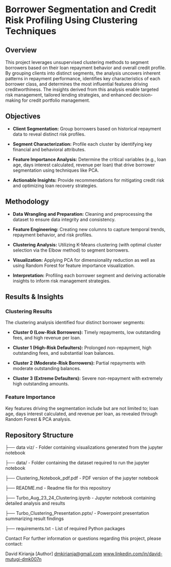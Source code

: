 # Borrower Segmentation and Credit Risk Profiling Using Clustering Techniques



## Overview

This project leverages unsupervised clustering methods to segment borrowers based on their loan repayment behavior and overall credit profile. By grouping clients into distinct segments, the analysis uncovers inherent patterns in repayment performance, identifies key characteristics of each borrower class, and determines the most influential features driving creditworthiness. The insights derived from this analysis enable targeted risk management, tailored lending strategies, and enhanced decision-making for credit portfolio management.



## Objectives

- **Client Segmentation:** Group borrowers based on historical repayment data to reveal distinct risk profiles.

- **Segment Characterization:** Profile each cluster by identifying key financial and behavioral attributes.

- **Feature Importance Analysis:** Determine the critical variables (e.g., loan age, days interest calculated, revenue per loan) that drive borrower segmentation using techniques like PCA.

- **Actionable Insights:** Provide recommendations for mitigating credit risk and optimizing loan recovery strategies.



## Methodology

- **Data Wrangling and Preparation:** Cleaning and preprocessing the dataset to ensure data integrity and consistency.

- **Feature Engineering:** Creating new columns to capture temporal trends, repayment behavior, and risk profiles.

- **Clustering Analysis:** Utilizing K-Means clustering (with optimal cluster selection via the Elbow method) to segment borrowers.

- **Visualization:** Applying PCA for dimensionality reduction as well as using Random Forest for feature importance visualization.

- **Interpretation:** Profiling each borrower segment and deriving actionable insights to inform risk management strategies.



## Results & Insights

### Clustering Results

The clustering analysis identified four distinct borrower segments:

- **Cluster 0 (Low-Risk Borrowers):** Timely repayments, low outstanding fees, and high revenue per loan.

- **Cluster 1 (High-Risk Defaulters):** Prolonged non-repayment, high outstanding fees, and substantial loan balances.

- **Cluster 2 (Moderate-Risk Borrowers):** Partial repayments with moderate outstanding balances.

- **Cluster 3 (Extreme Defaulters):** Severe non-repayment with extremely high outstanding amounts.


### Feature Importance

Key features driving the segmentation include but are not limited to; loan age, days interest calculated, and revenue per loan, as revealed through Random Forest & PCA analysis.



## Repository Structure

├── data viz/ - Folder containing visualizations generated from the jupyter notebook

├── data/ - Folder containing the dataset required to run the jupyter notebook

  ├── Clustering_Notebook_pdf.pdf - PDF version of the jupyter notebook

  ├── README.md - Readme file for this repository

  ├── Turbo_Aug_23_24_Clustering.ipynb - Jupyter notebook containing detailed analysis and results

  ├── Turbo_Clustering_Presentation.pptx/ - Powerpoint presentation summarizing result findings

  ├── requirements.txt - List of required Python packages





Contact
For further information or questions regarding this project, please contact:

David Kirianja [Author]
dmkirianja@gmail.com
www.linkedin.com/in/david-mutugi-dmk007n

